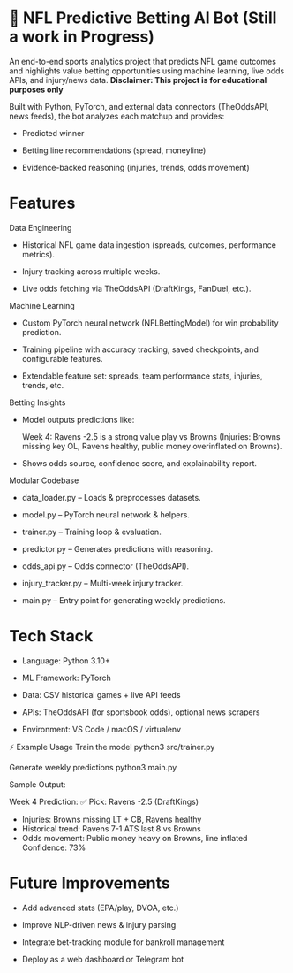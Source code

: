 # **🏈 NFL Predictive Betting AI Bot (Still a work in Progress)**
An end-to-end sports analytics project that predicts NFL game outcomes and highlights value betting opportunities using machine learning, live odds APIs, and injury/news data.
**Disclaimer: This project is for educational purposes only**

Built with Python, PyTorch, and external data connectors (TheOddsAPI, news feeds), the bot analyzes each matchup and provides:

- Predicted winner

- Betting line recommendations (spread, moneyline)

- Evidence-backed reasoning (injuries, trends, odds movement)

# **Features**

Data Engineering

- Historical NFL game data ingestion (spreads, outcomes, performance metrics).

- Injury tracking across multiple weeks.

- Live odds fetching via TheOddsAPI
 (DraftKings, FanDuel, etc.).

Machine Learning

- Custom PyTorch neural network (NFLBettingModel) for win probability prediction.

- Training pipeline with accuracy tracking, saved checkpoints, and configurable features.

- Extendable feature set: spreads, team performance stats, injuries, trends, etc.

Betting Insights

- Model outputs predictions like:

     Week 4: Ravens -2.5 is a strong value play vs Browns (Injuries: Browns missing key OL, Ravens healthy, public money overinflated on Browns).

- Shows odds source, confidence score, and explainability report.

Modular Codebase

- data_loader.py – Loads & preprocesses datasets.

- model.py – PyTorch neural network & helpers.

- trainer.py – Training loop & evaluation.

- predictor.py – Generates predictions with reasoning.

- odds_api.py – Odds connector (TheOddsAPI).

- injury_tracker.py – Multi-week injury tracker.

- main.py – Entry point for generating weekly predictions.

# **Tech Stack**
- Language: Python 3.10+

- ML Framework: PyTorch

- Data: CSV historical games + live API feeds

- APIs: TheOddsAPI (for sportsbook odds), optional news scrapers

- Environment: VS Code / macOS / virtualenv

⚡ Example Usage
Train the model
python3 src/trainer.py  

Generate weekly predictions
python3 main.py

Sample Output:

Week 4 Prediction:
✅ Pick: Ravens -2.5 (DraftKings)
- Injuries: Browns missing LT + CB, Ravens healthy
- Historical trend: Ravens 7-1 ATS last 8 vs Browns
- Odds movement: Public money heavy on Browns, line inflated
Confidence: 73%

# **Future Improvements**
- Add advanced stats (EPA/play, DVOA, etc.)

- Improve NLP-driven news & injury parsing

- Integrate bet-tracking module for bankroll management

- Deploy as a web dashboard or Telegram bot
